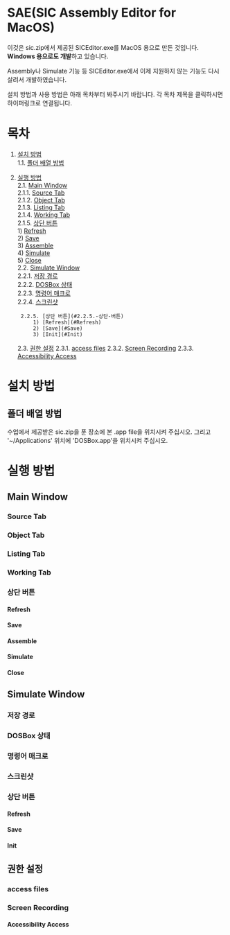 # SAE(SIC Assembly Editor for MacOS)
이것은 sic.zip에서 제공된 SICEditor.exe를 MacOS 용으로 만든 것입니다.
**Windows 용으로도 개발**하고 있습니다.

Assembly나 Simulate 기능 등 SICEditor.exe에서 이제 지원하지 않는 기능도
다시 살려서 개발하였습니다.

설치 방법과 사용 방법은 아래 목차부터 봐주시기 바랍니다.
각 목차 제목을 클릭하시면 하이퍼링크로 연결됩니다.

# 목차
1. [설치 방법](#1.-설치-방법)
<br>   1.1. [폴더 배열 방법](#1.1.-폴더-배열-방법)
2. [실행 방법](#2.-실행-방법)
<br>   2.1. [Main Window](#2.1.-Main-Window)
<br>     2.1.1. [Source Tab](#2.1.1.-Source-Tab)
<br>     2.1.2. [Object Tab](#2.1.2.-Object-Tab)
<br>     2.1.3. [Listing Tab](#2.1.3.-Listing-Tab)
<br>     2.1.4. [Working Tab](#2.1.4.-Working-Tab)
<br>     2.1.5. [상단 버튼](#2.1.5.-상단-버튼)
<br>          1) [Refresh](#Refresh)
<br>          2) [Save](#Save)
<br>          3) [Assemble](#Assemble)
<br>          4) [Simulate](#Simulate)
<br>          5) [Close](#Close)
<br>   2.2. [Simulate Window](#2.2.-Simulate-Window)
<br>     2.2.1. [저장 경로](#2.2.1.-저장-경로)
<br>     2.2.2. [DOSBox 상태](#2.2.2.-DOSBox-상태)
<br>     2.2.3. [명령어 매크로](#2.2.3.-명령어-매크로)
<br>     2.2.4. [스크린샷](#2.2.4.-스크린샷)

        2.2.5. [상단 버튼](#2.2.5.-상단-버튼)
            1) [Refresh](#Refresh)
            2) [Save](#Save)
            3) [Init](#Init)
    2.3. [권한 설정](#2.3.-권한-설정)
        2.3.1. [access files](#2.3.1.-access-files)
        2.3.2. [Screen Recording](#2.3.2.-Screen-Recording)
        2.3.3. [Accessibility Access](#2.3.3.-Accessibility-Access)

# 설치 방법

## 폴더 배열 방법
수업에서 제공받은 sic.zip을 푼 장소에 본 .app file을 위치시켜 주십시오.
그리고 '~/Applications' 위치에 'DOSBox.app'을 위치시켜 주십시오.

# 실행 방법

## Main Window


### Source Tab

### Object Tab

### Listing Tab

### Working Tab

### 상단 버튼

#### Refresh

#### Save

#### Assemble

#### Simulate

#### Close

## Simulate Window

### 저장 경로

### DOSBox 상태

### 명령어 매크로

### 스크린샷

### 상단 버튼

#### Refresh

#### Save

#### Init

## 권한 설정

### access files

### Screen Recording

#### Accessibility Access
